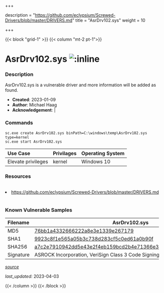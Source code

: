 +++

description = "https://github.com/eclypsium/Screwed-Drivers/blob/master/DRIVERS.md"
title = "AsrDrv102.sys"
weight = 10

+++


{{< block "grid-1" >}}
{{< column "mt-2 pt-1">}}


# AsrDrv102.sys ![:inline](/images/twitter_verified.png) 


### Description

AsrDrv102.sys is a vulnerable driver and more information will be added as found.

- **Created**: 2023-01-09
- **Author**: Michael Haag
- **Acknowledgement**:  | [](https://twitter.com/)

### Commands

```
sc.exe create AsrDrv102.sys binPath=C:\windows\temp\AsrDrv102.sys type=kernel
sc.exe start AsrDrv102.sys
```

| Use Case | Privilages | Operating System | 
|:---- | ---- | ---- |
| Elevate privileges | kernel | Windows 10 |

### Resources
<br>
<li><a href=" https://github.com/eclypsium/Screwed-Drivers/blob/master/DRIVERS.md"> https://github.com/eclypsium/Screwed-Drivers/blob/master/DRIVERS.md</a></li>
<br>

### Known Vulnerable Samples

| Filename | AsrDrv102.sys |
|:---- | ---- | 
| MD5 | <a href="https://www.virustotal.com/gui/file/76bb1a4332666222a8e3e1339e267179">76bb1a4332666222a8e3e1339e267179</a> |
| SHA1 | <a href="https://www.virustotal.com/gui/file/9923c8f1e565a05b3c738d283cf5c0ed61a0b90f">9923c8f1e565a05b3c738d283cf5c0ed61a0b90f</a> |
| SHA256 | <a href="https://www.virustotal.com/gui/file/a7c2e7910942dd5e43e2f4eb159bcd2b4e71366e34a68109548b9fb12ac0f7cc">a7c2e7910942dd5e43e2f4eb159bcd2b4e71366e34a68109548b9fb12ac0f7cc</a> |
| Signature | ASROCK Incorporation, VeriSign Class 3 Code Signing 2010 CA, VeriSign   |


[*source*](https://github.com/magicsword-io/LOLDrivers/tree/main/yaml/asrdrv102.sys.yml)

*last_updated:* 2023-04-03








{{< /column >}}
{{< /block >}}
